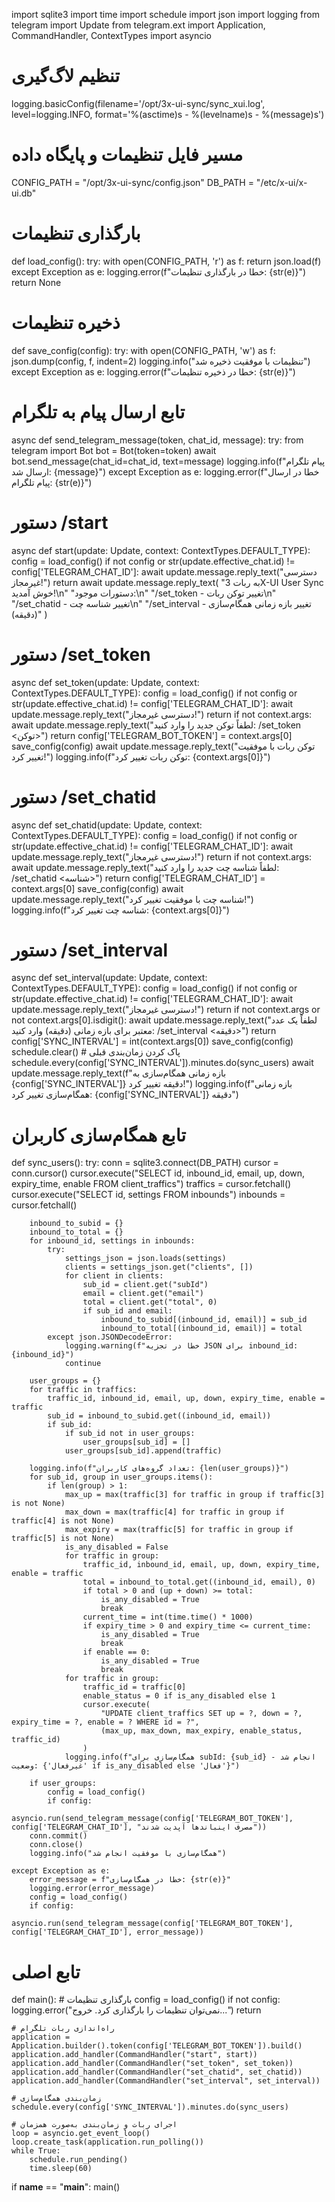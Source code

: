 import sqlite3
import time
import schedule
import json
import logging
from telegram import Update
from telegram.ext import Application, CommandHandler, ContextTypes
import asyncio

# تنظیم لاگ‌گیری
logging.basicConfig(filename='/opt/3x-ui-sync/sync_xui.log', level=logging.INFO, format='%(asctime)s - %(levelname)s - %(message)s')

# مسیر فایل تنظیمات و پایگاه داده
CONFIG_PATH = "/opt/3x-ui-sync/config.json"
DB_PATH = "/etc/x-ui/x-ui.db"

# بارگذاری تنظیمات
def load_config():
    try:
        with open(CONFIG_PATH, 'r') as f:
            return json.load(f)
    except Exception as e:
        logging.error(f"خطا در بارگذاری تنظیمات: {str(e)}")
        return None

# ذخیره تنظیمات
def save_config(config):
    try:
        with open(CONFIG_PATH, 'w') as f:
            json.dump(config, f, indent=2)
        logging.info("تنظیمات با موفقیت ذخیره شد")
    except Exception as e:
        logging.error(f"خطا در ذخیره تنظیمات: {str(e)}")

# تابع ارسال پیام به تلگرام
async def send_telegram_message(token, chat_id, message):
    try:
        from telegram import Bot
        bot = Bot(token=token)
        await bot.send_message(chat_id=chat_id, text=message)
        logging.info(f"پیام تلگرام ارسال شد: {message}")
    except Exception as e:
        logging.error(f"خطا در ارسال پیام تلگرام: {str(e)}")

# دستور /start
async def start(update: Update, context: ContextTypes.DEFAULT_TYPE):
    config = load_config()
    if not config or str(update.effective_chat.id) != config['TELEGRAM_CHAT_ID']:
        await update.message.reply_text("دسترسی غیرمجاز!")
        return
    await update.message.reply_text(
        "به ربات 3X-UI User Sync خوش آمدید!\n"
        "دستورات موجود:\n"
        "/set_token - تغییر توکن ربات\n"
        "/set_chatid - تغییر شناسه چت\n"
        "/set_interval - تغییر بازه زمانی همگام‌سازی (دقیقه)"
    )

# دستور /set_token
async def set_token(update: Update, context: ContextTypes.DEFAULT_TYPE):
    config = load_config()
    if not config or str(update.effective_chat.id) != config['TELEGRAM_CHAT_ID']:
        await update.message.reply_text("دسترسی غیرمجاز!")
        return
    if not context.args:
        await update.message.reply_text("لطفاً توکن جدید را وارد کنید: /set_token <توکن>")
        return
    config['TELEGRAM_BOT_TOKEN'] = context.args[0]
    save_config(config)
    await update.message.reply_text("توکن ربات با موفقیت تغییر کرد!")
    logging.info(f"توکن ربات تغییر کرد: {context.args[0]}")

# دستور /set_chatid
async def set_chatid(update: Update, context: ContextTypes.DEFAULT_TYPE):
    config = load_config()
    if not config or str(update.effective_chat.id) != config['TELEGRAM_CHAT_ID']:
        await update.message.reply_text("دسترسی غیرمجاز!")
        return
    if not context.args:
        await update.message.reply_text("لطفاً شناسه چت جدید را وارد کنید: /set_chatid <شناسه>")
        return
    config['TELEGRAM_CHAT_ID'] = context.args[0]
    save_config(config)
    await update.message.reply_text("شناسه چت با موفقیت تغییر کرد!")
    logging.info(f"شناسه چت تغییر کرد: {context.args[0]}")

# دستور /set_interval
async def set_interval(update: Update, context: ContextTypes.DEFAULT_TYPE):
    config = load_config()
    if not config or str(update.effective_chat.id) != config['TELEGRAM_CHAT_ID']:
        await update.message.reply_text("دسترسی غیرمجاز!")
        return
    if not context.args or not context.args[0].isdigit():
        await update.message.reply_text("لطفاً یک عدد معتبر برای بازه زمانی (دقیقه) وارد کنید: /set_interval <دقیقه>")
        return
    config['SYNC_INTERVAL'] = int(context.args[0])
    save_config(config)
    schedule.clear()  # پاک کردن زمان‌بندی قبلی
    schedule.every(config['SYNC_INTERVAL']).minutes.do(sync_users)
    await update.message.reply_text(f"بازه زمانی همگام‌سازی به {config['SYNC_INTERVAL']} دقیقه تغییر کرد!")
    logging.info(f"بازه زمانی همگام‌سازی تغییر کرد: {config['SYNC_INTERVAL']} دقیقه")

# تابع همگام‌سازی کاربران
def sync_users():
    try:
        conn = sqlite3.connect(DB_PATH)
        cursor = conn.cursor()
        cursor.execute("SELECT id, inbound_id, email, up, down, expiry_time, enable FROM client_traffics")
        traffics = cursor.fetchall()
        cursor.execute("SELECT id, settings FROM inbounds")
        inbounds = cursor.fetchall()

        inbound_to_subid = {}
        inbound_to_total = {}
        for inbound_id, settings in inbounds:
            try:
                settings_json = json.loads(settings)
                clients = settings_json.get("clients", [])
                for client in clients:
                    sub_id = client.get("subId")
                    email = client.get("email")
                    total = client.get("total", 0)
                    if sub_id and email:
                        inbound_to_subid[(inbound_id, email)] = sub_id
                        inbound_to_total[(inbound_id, email)] = total
            except json.JSONDecodeError:
                logging.warning(f"خطا در تجزیه JSON برای inbound_id: {inbound_id}")
                continue

        user_groups = {}
        for traffic in traffics:
            traffic_id, inbound_id, email, up, down, expiry_time, enable = traffic
            sub_id = inbound_to_subid.get((inbound_id, email))
            if sub_id:
                if sub_id not in user_groups:
                    user_groups[sub_id] = []
                user_groups[sub_id].append(traffic)

        logging.info(f"تعداد گروه‌های کاربران: {len(user_groups)}")
        for sub_id, group in user_groups.items():
            if len(group) > 1:
                max_up = max(traffic[3] for traffic in group if traffic[3] is not None)
                max_down = max(traffic[4] for traffic in group if traffic[4] is not None)
                max_expiry = max(traffic[5] for traffic in group if traffic[5] is not None)
                is_any_disabled = False
                for traffic in group:
                    traffic_id, inbound_id, email, up, down, expiry_time, enable = traffic
                    total = inbound_to_total.get((inbound_id, email), 0)
                    if total > 0 and (up + down) >= total:
                        is_any_disabled = True
                        break
                    current_time = int(time.time() * 1000)
                    if expiry_time > 0 and expiry_time <= current_time:
                        is_any_disabled = True
                        break
                    if enable == 0:
                        is_any_disabled = True
                        break
                for traffic in group:
                    traffic_id = traffic[0]
                    enable_status = 0 if is_any_disabled else 1
                    cursor.execute(
                        "UPDATE client_traffics SET up = ?, down = ?, expiry_time = ?, enable = ? WHERE id = ?",
                        (max_up, max_down, max_expiry, enable_status, traffic_id)
                    )
                logging.info(f"همگام‌سازی برای subId: {sub_id} انجام شد - وضعیت: {'غیرفعال' if is_any_disabled else 'فعال'}")

        if user_groups:
            config = load_config()
            if config:
                asyncio.run(send_telegram_message(config['TELEGRAM_BOT_TOKEN'], config['TELEGRAM_CHAT_ID'], "مصرف اینباند‌ها آپدیت شدند"))
        conn.commit()
        conn.close()
        logging.info("همگام‌سازی با موفقیت انجام شد")

    except Exception as e:
        error_message = f"خطا در همگام‌سازی: {str(e)}"
        logging.error(error_message)
        config = load_config()
        if config:
            asyncio.run(send_telegram_message(config['TELEGRAM_BOT_TOKEN'], config['TELEGRAM_CHAT_ID'], error_message))

# تابع اصلی
def main():
    # بارگذاری تنظیمات
    config = load_config()
    if not config:
        logging.error("نمی‌توان تنظیمات را بارگذاری کرد. خروج...")
        return

    # راه‌اندازی ربات تلگرام
    application = Application.builder().token(config['TELEGRAM_BOT_TOKEN']).build()
    application.add_handler(CommandHandler("start", start))
    application.add_handler(CommandHandler("set_token", set_token))
    application.add_handler(CommandHandler("set_chatid", set_chatid))
    application.add_handler(CommandHandler("set_interval", set_interval))

    # زمان‌بندی همگام‌سازی
    schedule.every(config['SYNC_INTERVAL']).minutes.do(sync_users)

    # اجرای ربات و زمان‌بندی به‌صورت همزمان
    loop = asyncio.get_event_loop()
    loop.create_task(application.run_polling())
    while True:
        schedule.run_pending()
        time.sleep(60)

if __name__ == "__main__":
    main()
